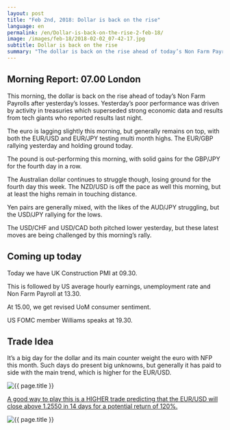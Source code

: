 ```yaml
---
layout: post
title: "Feb 2nd, 2018: Dollar is back on the rise"
language: en
permalink: /en/Dollar-is-back-on-the-rise-2-feb-18/
image: /images/feb-18/2018-02-02_07-42-17.jpg
subtitle: Dollar is back on the rise
summary: "The dollar is back on the rise ahead of today’s Non Farm Payrolls after yesterday’s losses. Yesterday’s poor performance was driven by activity in treasuries which superseded strong economic data and results from tech giants who reported results last night"
---
```

## Morning Report: 07.00 London

This morning, the dollar is back on the rise ahead of today’s Non Farm Payrolls after yesterday’s losses. Yesterday’s poor performance was driven by activity in treasuries which superseded strong economic data and results from tech giants who reported results last night. 

The euro is lagging slightly this morning, but generally remains on top, with both the EUR/USD and EUR/JPY testing multi month highs. The EUR/GBP rallying yesterday and holding ground today. 

The pound is out-performing this morning, with solid gains for the GBP/JPY for the fourth day in a row. 

The Australian dollar continues to struggle though, losing ground for the fourth day this week. The NZD/USD is off the pace as well this morning, but at least the highs remain in touching distance. 

Yen pairs are generally mixed, with the likes of the AUD/JPY struggling, but the USD/JPY rallying for the lows. 

The USD/CHF and USD/CAD both pitched lower yesterday, but these latest moves are being challenged by this morning’s rally.

## Coming up today 

Today we have UK Construction PMI at 09.30. 

This is followed by US average hourly earnings, unemployment rate and Non Farm Payroll at 13.30. 

At 15.00, we get revised UoM consumer sentiment.

US FOMC member Williams speaks at 19.30. 

## Trade Idea

It’s a big day for the dollar and its main counter weight the euro with NFP this month. Such days do present big unknowns, but generally it has paid to side with the main trend, which is higher for the EUR/USD.

<img class="post-image" src="{{ site.url }}/images/feb-18/2018-02-02_07-42-17.jpg" alt="{{ page.title }}" title="{{ page.title }}">

<a href="%LINK%%?currency=GBP&market=major_pairs&underlying=frxEURUSD&formname=higherlower&duration_amount=14&duration_units=d&expiry_type=duration&amount=10&amount_type=payout&barrier=1.2550" target="_blank">A good way to play this is a HIGHER trade predicting that the EUR/USD will close above 1.2550 in 14 days for a potential return of 120%.</a>

<img class="post-image" src="{{ site.url }}/images/feb-18/2018-02-02_07-43-25.jpg" alt="{{ page.title }}" title="{{ page.title }}">
